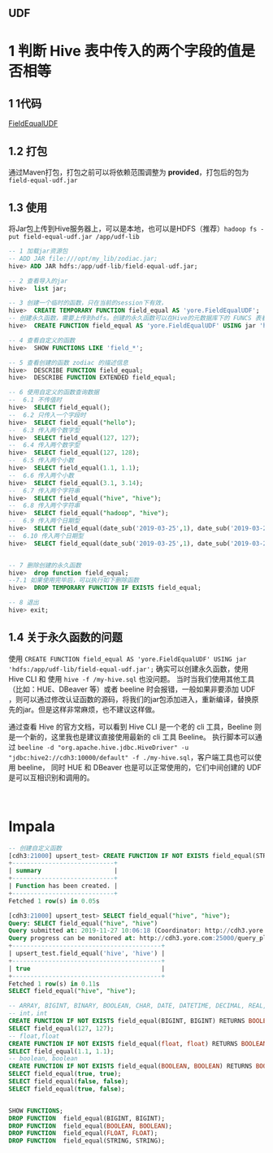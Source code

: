 UDF
----

# 1 判断 Hive 表中传入的两个字段的值是否相等

## 1 1代码
[FieldEqualUDF](src/main/java/yore/FieldEqualUDF.java)

## 1.2 打包
通过Maven打包，打包之前可以将依赖范围调整为 **provided**，打包后的包为`field-equal-udf.jar`

## 1.3 使用
将Jar包上传到Hive服务器上，可以是本地，也可以是HDFS（推荐）`hadoop fs -put field-equal-udf.jar /app/udf-lib`
```sql
-- 1 加载jar资源包
-- ADD JAR file:///opt/my_lib/zodiac.jar;
hive> ADD JAR hdfs:/app/udf-lib/field-equal-udf.jar;

-- 2 查看导入的jar
hive>  list jar;

-- 3 创建一个临时的函数，只在当前的session下有效，
hive>  CREATE TEMPORARY FUNCTION field_equal AS 'yore.FieldEqualUDF';
-- 创建永久函数，需要上传到hdfs。创建的永久函数可以在Hive的元数据库下的 FUNCS 表看到创建的详细信息
hive>  CREATE FUNCTION field_equal AS 'yore.FieldEqualUDF' USING jar 'hdfs:/app/udf-lib/field-equal-udf.jar';

-- 4 查看自定义的函数
hive>  SHOW FUNCTIONS LIKE 'field_*';

-- 5 查看创建的函数 zodiac 的描述信息
hive>  DESCRIBE FUNCTION field_equal;
hive>  DESCRIBE FUNCTION EXTENDED field_equal;

-- 6 使用自定义的函数查询数据
--  6.1 不传值时
hive>  SELECT field_equal();
--  6.2 只传入一个字段时
hive>  SELECT field_equal("hello");
--  6.3 传入两个数字型
hive>  SELECT field_equal(127, 127);
--  6.4 传入两个数字型
hive>  SELECT field_equal(127, 128);
--  6.5 传入两个小数
hive>  SELECT field_equal(1.1, 1.1);
--  6.6 传入两个小数
hive>  SELECT field_equal(3.1, 3.14);
--  6.7 传入两个字符串
hive>  SELECT field_equal("hive", "hive");
--  6.8 传入两个字符串
hive>  SELECT field_equal("hadoop", "hive");
--  6.9 传入两个日期型
hive>  SELECT field_equal(date_sub('2019-03-25',1), date_sub('2019-03-25',1));
--  6.10 传入两个日期型
hive>  SELECT field_equal(date_sub('2019-03-25',1), date_sub('2019-03-25',2));


-- 7 删除创建的永久函数
hive>  drop function field_equal;
--7.1 如果使用完毕后，可以执行如下删除函数
hive>  DROP TEMPORARY FUNCTION IF EXISTS field_equal;

-- 8 退出
hive> exit;

```

## 1.4 关于永久函数的问题
使用 `CREATE FUNCTION field_equal AS 'yore.FieldEqualUDF' USING jar 'hdfs:/app/udf-lib/field-equal-udf.jar';` 确实可以创建永久函数，使用 Hive CLI 和 使用 `hive -f /my-hive.sql` 也没问题。
当时当我们使用其他工具（比如：HUE、DBeaver 等）或者 beeline 时会报错，一般如果非要添加 UDF ，则可以通过修改认证函数的源码，将我们的jar包添加进入，重新编译，替换原先的jar。但是这样非常麻烦，也不建议这样做。

通过查看 Hive 的官方文档，可以看到 Hive CLI 是一个老的 cli 工具，Beeline 则是一个新的，这里我也是建议直接使用最新的 cli 工具 Beeline。
执行脚本可以通过 `beeline -d "org.apache.hive.jdbc.HiveDriver" -u "jdbc:hive2://cdh3:10000/default" -f ./my-hive.sql`，客户端工具也可以使用 beeline，
同时 HUE 和 DBeaver 也是可以正常使用的，它们中间创建的 UDF 是可以互相识别和调用的。 

<br/>

# Impala
```sql
-- 创建自定义函数
[cdh3:21000] upsert_test> CREATE FUNCTION IF NOT EXISTS field_equal(STRING, STRING) RETURNS BOOLEAN LOCATION 'hdfs:/app/udf-lib/field-equal-udf.jar' symbol='yore.FieldEqualUDF';
+----------------------------+
| summary                    |
+----------------------------+
| Function has been created. |
+----------------------------+
Fetched 1 row(s) in 0.05s

[cdh3:21000] upsert_test> SELECT field_equal("hive", "hive");
Query: SELECT field_equal("hive", "hive")
Query submitted at: 2019-11-27 10:06:18 (Coordinator: http://cdh3.yore.com:25000)
Query progress can be monitored at: http://cdh3.yore.com:25000/query_plan?query_id=a8444f849fc7c6d4:f8cfb52100000000
+-----------------------------------------+
| upsert_test.field_equal('hive', 'hive') |
+-----------------------------------------+
| true                                    |
+-----------------------------------------+
Fetched 1 row(s) in 0.11s
SELECT field_equal("hive", "hive");

-- ARRAY, BIGINT, BINARY, BOOLEAN, CHAR, DATE, DATETIME, DECIMAL, REAL, FLOAT, INTEGER, MAP, SMALLINT, STRING, STRUCT, TIMESTAMP, TINYINT, VARCHAR
-- int，int
CREATE FUNCTION IF NOT EXISTS field_equal(BIGINT, BIGINT) RETURNS BOOLEAN LOCATION 'hdfs:/app/udf-lib/field-equal-udf.jar' symbol='yore.FieldEqualUDF';
SELECT field_equal(127, 127);
-- float,float
CREATE FUNCTION IF NOT EXISTS field_equal(float, float) RETURNS BOOLEAN LOCATION 'hdfs:/app/udf-lib/field-equal-udf.jar' symbol='yore.FieldEqualUDF';
SELECT field_equal(1.1, 1.1);
-- boolean, boolean
CREATE FUNCTION IF NOT EXISTS field_equal(BOOLEAN, BOOLEAN) RETURNS BOOLEAN LOCATION 'hdfs:/app/udf-lib/field-equal-udf.jar' symbol='yore.FieldEqualUDF';
SELECT field_equal(true, true);
SELECT field_equal(false, false);
SELECT field_equal(true, false);


SHOW FUNCTIONS;
DROP FUNCTION  field_equal(BIGINT, BIGINT);
DROP FUNCTION  field_equal(BOOLEAN, BOOLEAN);
DROP FUNCTION  field_equal(FLOAT, FLOAT);
DROP FUNCTION  field_equal(STRING, STRING);

```